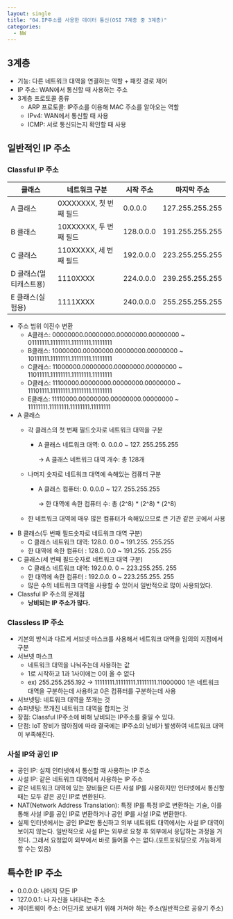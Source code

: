 ```yaml
---
layout: single
title: "04.IP주소를 사용한 데이터 통신(OSI 7계층 중 3계층)"
categories: 
  - NW
---
```


## 3계층

- 기능: 다른 네트워크 대역을 연결하는 역할 + 패킷 경로 제어
- IP 주소:  WAN에서 통신할 때 사용하는 주소
- 3계층 프로토콜 종류
    - ARP 프로토콜: IP주소를 이용해 MAC 주소를 알아오는 역할
    - IPv4: WAN에서 통신할 때 사용
    - ICMP: 서로 통신되는지 확인할 때 사용

## 일반적인 IP 주소

### Classful IP 주소

| 클래스 | 네트워크 구분 | 시작 주소 | 마지막 주소 |
| --- | --- | --- | --- |
| A 클래스 | 0XXXXXXX, 첫 번째 필드 | 0.0.0.0 | 127.255.255.255 |
| B 클래스 | 10XXXXXX, 두 번째 필드 | 128.0.0.0 | 191.255.255.255 |
| C 클래스 | 110XXXXX, 세 번째 필드 | 192.0.0.0 | 223.255.255.255 |
| D 클래스(멀티캐스트용) | 1110XXXX | 224.0.0.0 | 239.255.255.255 |
| E 클래스(실험용) | 1111XXXX | 240.0.0.0 | 255.255.255.255 |
- 주소 범위 이진수 변환
    - A클래스: 00000000.00000000.00000000.00000000 ~ 01111111.11111111.11111111.11111111
    - B클래스: 10000000.00000000.00000000.00000000 ~ 10111111.11111111.11111111.11111111
    - C클래스: 11000000.00000000.00000000.00000000 ~ 11011111.11111111.11111111.11111111
    - D클래스: 11100000.00000000.00000000.00000000 ~ 11101111.11111111.11111111.11111111
    - E클래스: 11110000.00000000.00000000.00000000 ~ 11111111.11111111.11111111.11111111
- A 클래스
    - 각 클래스의 첫 번째 필드숫자로 네트워크 대역을 구분
        - A 클래스 네트워크 대역: 0. 0.0.0 ~ 127. 255.255.255
            
            → A 클래스 네트워크 대역 개수: 총 128개
            
    - 나머지 숫자로 네트워크 대역에 속해있는 컴퓨터 구분
        - A 클래스 컴퓨터: 0. 0.0.0 ~ 127. 255.255.255
            
            → 한 대역에 속한 컴퓨터 수: 총 (2^8) * (2^8) * (2^8)
            
    - 한 네트워크 대역에 매우 많은 컴퓨터가 속해있으므로 큰 기관 같은 곳에서 사용
- B 클래스(두 번째 필드숫자로 네트워크 대역 구분)
    - C 클래스 네트워크 대역: 128.0. 0.0 ~ 191.255. 255.255
    - 한 대역에 속한 컴퓨터 : 128.0. 0.0 ~ 191.255. 255.255
- C 클래스(세 번째 필드숫자로 네트워크 대역 구분)
    - C 클래스 네트워크 대역: 192.0.0. 0 ~ 223.255.255. 255
    - 한 대역에 속한 컴퓨터 : 192.0.0. 0 ~ 223.255.255. 255
    - 많은 수의 네트워크 대역을 사용할 수 있어서 일반적으로 많이 사용되었다.
- Classful IP 주소의 문제점
    - **낭비되는 IP 주소가 많다.**

### Classless IP 주소

- 기본의 방식과 다르게 서브넷 마스크를 사용해서 네트워크 대역을 임의의 지점에서 구분
- 서브넷 마스크
    - 네트워크 대역을 나눠주는데 사용하는 값
    - 1로 시작하고 1과 1사이에는 0이 올 수 없다
    - ex) 255.255.255.192 → 11111111.11111111.11111111.11000000
    1은 네트워크 대역을 구분하는데 사용하고 0은 컴퓨터를 구분하는데 사용
- 서브넷팅: 네트워크 대역을 쪼개는 것
- 슈퍼넷팅: 쪼개진 네트워크 대역을 합치는 것
- 장점: Classful IP주소에 비해 낭비되는 IP주소를 줄일 수 있다.
- 단점: IoT 장비가 많아짐에 따라 결국에는 IP주소의 낭비가 발생하여 네트워크 대역이 부족해진다.

### 사설 IP와 공인 IP

- 공인 IP: 실제 인터넷에서 통신할 때 사용하는 IP 주소
- 사설 IP: 같은 네트워크 대역에서 사용하는 IP 주소
- 같은 네트워크 대역에 있는 장비들은 다른 사설 IP를 사용하지만 인터넷에서 통신할 때는 모두 같은 공인 IP로 변환된다.
- NAT(Network Address Translation): 특정 IP를 특정 IP로 변환하는 기술, 이를 통해 사설 IP를 공인 IP로 변환하거나 공인 IP를 사설 IP로 변환한다.
- 실제 인터넷에서는 공인 IP로만 통신하고 외부 네트워트 대역에서는 사설 IP 대역이 보이지 않는다.
일반적으로 사설 IP는 외부로 요청 후 외부에서 응답하는 과정을 거친다. 그래서 요청없이 외부에서 바로 들어올 수는 없다.(포트포워딩으로 가능하게 할 수는 있음)

## 특수한 IP 주소

- 0.0.0.0:  나머지 모든 IP
- 127.0.0.1: 나 자신을 나타내는 주소
- 게이트웨이 주소: 어딘가로 보내기 위해 거쳐야 하는 주소(일반적으로 공유기 주소)